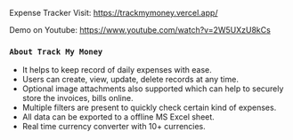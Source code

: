Expense Tracker
Visit: https://trackmymoney.vercel.app/

Demo on Youtube: https://www.youtube.com/watch?v=2W5UXzU8kCs

### `About Track My Money`

- It helps to keep record of daily expenses with ease. 
- Users can create, view, update, delete records at any time.
- Optional image attachments  also supported which can help to securely store the invoices, bills online.
- Multiple filters are present to quickly check certain kind of expenses. 
- All data can be exported to a offline MS Excel sheet.
- Real time currency converter with 10+ currencies.
